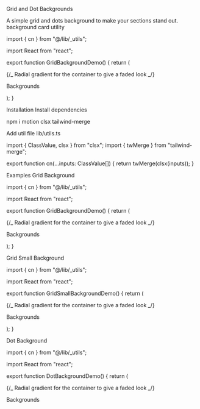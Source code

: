 Grid and Dot Backgrounds

A simple grid and dots background to make your sections stand out.
background
card
utility

import { cn } from "@/lib/\_utils";

import React from "react";

export function GridBackgroundDemo() {
return (
<div className="relative flex h-[50rem] w-full items-center justify-center bg-white dark:bg-black">
<div
className={cn(
"absolute inset-0",
"[background-size:40px_40px]",
"[background-image:linear-gradient(to_right,#e4e4e7_1px,transparent_1px),linear-gradient(to_bottom,#e4e4e7_1px,transparent_1px)]",
"dark:[background-image:linear-gradient(to_right,#262626_1px,transparent_1px),linear-gradient(to_bottom,#262626_1px,transparent_1px)]",
)}
/>
{/_ Radial gradient for the container to give a faded look _/}
<div className="pointer-events-none absolute inset-0 flex items-center justify-center bg-white [mask-image:radial-gradient(ellipse_at_center,transparent_20%,black)] dark:bg-black"></div>
<p className="relative z-20 bg-gradient-to-b from-neutral-200 to-neutral-500 bg-clip-text py-8 text-4xl font-bold text-transparent sm:text-7xl">
Backgrounds
</p>
</div>
);
}

Installation
Install dependencies

npm i motion clsx tailwind-merge

Add util file
lib/utils.ts

import { ClassValue, clsx } from "clsx";
import { twMerge } from "tailwind-merge";

export function cn(...inputs: ClassValue[]) {
return twMerge(clsx(inputs));
}

Examples
Grid Background

import { cn } from "@/lib/\_utils";

import React from "react";

export function GridBackgroundDemo() {
return (
<div className="relative flex h-[50rem] w-full items-center justify-center bg-white dark:bg-black">
<div
className={cn(
"absolute inset-0",
"[background-size:40px_40px]",
"[background-image:linear-gradient(to_right,#e4e4e7_1px,transparent_1px),linear-gradient(to_bottom,#e4e4e7_1px,transparent_1px)]",
"dark:[background-image:linear-gradient(to_right,#262626_1px,transparent_1px),linear-gradient(to_bottom,#262626_1px,transparent_1px)]",
)}
/>
{/_ Radial gradient for the container to give a faded look _/}
<div className="pointer-events-none absolute inset-0 flex items-center justify-center bg-white [mask-image:radial-gradient(ellipse_at_center,transparent_20%,black)] dark:bg-black"></div>
<p className="relative z-20 bg-gradient-to-b from-neutral-200 to-neutral-500 bg-clip-text py-8 text-4xl font-bold text-transparent sm:text-7xl">
Backgrounds
</p>
</div>
);
}

Grid Small Background

import { cn } from "@/lib/\_utils";

import React from "react";

export function GridSmallBackgroundDemo() {
return (
<div className="relative flex h-[50rem] w-full items-center justify-center bg-white dark:bg-black">
<div
className={cn(
"absolute inset-0",
"[background-size:20px_20px]",
"[background-image:linear-gradient(to_right,#e4e4e7_1px,transparent_1px),linear-gradient(to_bottom,#e4e4e7_1px,transparent_1px)]",
"dark:[background-image:linear-gradient(to_right,#262626_1px,transparent_1px),linear-gradient(to_bottom,#262626_1px,transparent_1px)]",
)}
/>
{/_ Radial gradient for the container to give a faded look _/}
<div className="pointer-events-none absolute inset-0 flex items-center justify-center bg-white [mask-image:radial-gradient(ellipse_at_center,transparent_20%,black)] dark:bg-black"></div>
<p className="relative z-20 bg-gradient-to-b from-neutral-200 to-neutral-500 bg-clip-text py-8 text-4xl font-bold text-transparent sm:text-7xl">
Backgrounds
</p>
</div>
);
}

Dot Background

import { cn } from "@/lib/\_utils";

import React from "react";

export function DotBackgroundDemo() {
return (
<div className="relative flex h-[50rem] w-full items-center justify-center bg-white dark:bg-black">
<div
className={cn(
"absolute inset-0",
"[background-size:20px_20px]",
"[background-image:radial-gradient(#d4d4d4_1px,transparent_1px)]",
"dark:[background-image:radial-gradient(#404040_1px,transparent_1px)]",
)}
/>
{/_ Radial gradient for the container to give a faded look _/}
<div className="pointer-events-none absolute inset-0 flex items-center justify-center bg-white [mask-image:radial-gradient(ellipse_at_center,transparent_20%,black)] dark:bg-black"></div>
<p className="relative z-20 bg-gradient-to-b from-neutral-200 to-neutral-500 bg-clip-text py-8 text-4xl font-bold text-transparent sm:text-7xl">
Backgrounds
</p>
</div>

